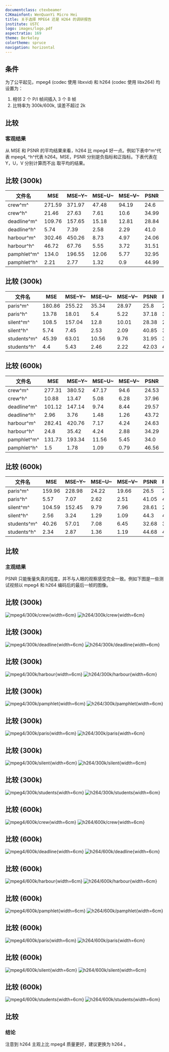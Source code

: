```yaml
---
documentclass: ctexbeamer
CJKmainfont: WenQuanYi Micro Hei
title: 关于选择 MPEG4 还是 H264 的调研报告
institute: USTC
logo: images/logo.pdf
aspectratio: 169
theme: Berkeley
colortheme: spruce
navigation: horizontal
---
```


## 条件

为了公平起见，mpeg4 (codec 使用 libxvid) 和 h264 (codec 使用 libx264) 均设置为：

1. 相邻 2 个 P/I 帧间插入 3 个 B 帧
2. 比特率为 300k/600k, 误差不超过 2k

## 比较

### 客观结果

从 MSE 和 PSNR 的平均结果来看，h264 比 mpeg4 好一点。例如下表中^m^代表 mpeg4,
^h^代表 h264。MSE，PSNR 分别是负指标和正指标。下表代表在 Y，U，V 分别计算而不出
取平均的结果。

## 比较 (300k)

| 文件名      | MSE    | MSE~Y~ | MSE~U~ | MSE~V~ | PSNR  | PSNR~Y~ | PSNR~U~ | PSNR~V~ |
|-------------|--------|--------|--------|--------|-------|---------|---------|---------|
| crew^m^     | 271.59 | 371.97 | 47.48  | 94.19  | 24.6  | 23.26   | 32.27   | 29.2    |
| crew^h^     | 21.46  | 27.63  | 7.61   | 10.6   | 34.99 | 33.89   | 39.48   | 38.04   |
| deadline^m^ | 109.76 | 157.65 | 15.18  | 12.81  | 28.84 | 27.31   | 36.91   | 37.64   |
| deadline^h^ | 5.74   | 7.39   | 2.58   | 2.29   | 41.0  | 39.96   | 44.22   | 44.77   |
| harbour^m^  | 302.46 | 450.26 | 8.73   | 4.97   | 24.06 | 22.34   | 38.73   | 41.18   |
| harbour^h^  | 46.72  | 67.76  | 5.55   | 3.72   | 31.51 | 29.9    | 40.7    | 42.45   |
| pamphlet^m^ | 134.0  | 196.55 | 12.06  | 5.77   | 32.95 | 31.43   | 41.52   | 43.7    |
| pamphlet^h^ | 2.21   | 2.77   | 1.32   | 0.9    | 44.99 | 44.1    | 47.07   | 48.66   |

## 比较 (300k)

| 文件名      | MSE    | MSE~Y~ | MSE~U~ | MSE~V~ | PSNR  | PSNR~Y~ | PSNR~U~ | PSNR~V~ |
|-------------|--------|--------|--------|--------|-------|---------|---------|---------|
| paris^m^    | 180.86 | 255.22 | 35.34  | 28.97  | 25.8  | 24.33   | 32.71   | 33.6    |
| paris^h^    | 13.78  | 18.01  | 5.4    | 5.22   | 37.18 | 36.07   | 40.99   | 41.14   |
| silent^m^   | 108.5  | 157.04 | 12.8   | 10.01  | 28.38 | 26.8    | 37.28   | 38.34   |
| silent^h^   | 5.74   | 7.45   | 2.53   | 2.09   | 40.85 | 39.74   | 44.27   | 45.09   |
| students^m^ | 45.39  | 63.01  | 10.56  | 9.76   | 31.95 | 30.56   | 38.07   | 38.44   |
| students^h^ | 4.4    | 5.43   | 2.46   | 2.22   | 42.03 | 41.15   | 44.43   | 44.88   |

## 比较 (600k)

| 文件名      | MSE    | MSE~Y~ | MSE~U~ | MSE~V~ | PSNR  | PSNR~Y~ | PSNR~U~ | PSNR~V~ |
|-------------|--------|--------|--------|--------|-------|---------|---------|---------|
| crew^m^     | 277.31 | 380.52 | 47.17  | 94.6   | 24.53 | 23.18   | 32.39   | 29.25   |
| crew^h^     | 10.88  | 13.47  | 5.08   | 6.28   | 37.96 | 37.03   | 41.26   | 40.35   |
| deadline^m^ | 101.12 | 147.14 | 9.74   | 8.44   | 29.57 | 27.96   | 39.39   | 39.95   |
| deadline^h^ | 2.96   | 3.76   | 1.48   | 1.26   | 43.72 | 42.73   | 46.56   | 47.27   |
| harbour^m^  | 282.41 | 420.76 | 7.17   | 4.24   | 24.63 | 22.91   | 39.6    | 41.89   |
| harbour^h^  | 24.8   | 35.42  | 4.24   | 2.88   | 34.29 | 32.75   | 41.88   | 43.57   |
| pamphlet^m^ | 131.73 | 193.34 | 11.56  | 5.45   | 34.0  | 32.56   | 42.38   | 44.66   |
| pamphlet^h^ | 1.5    | 1.78   | 1.09   | 0.79   | 46.56 | 45.85   | 47.95   | 49.25   |

## 比较 (600k)

| 文件名      | MSE    | MSE~Y~ | MSE~U~ | MSE~V~ | PSNR  | PSNR~Y~ | PSNR~U~ | PSNR~V~ |
|-------------|--------|--------|--------|--------|-------|---------|---------|---------|
| paris^m^    | 159.96 | 228.98 | 24.22  | 19.66  | 26.5  | 24.97   | 34.39   | 35.39   |
| paris^h^    | 5.57   | 7.07   | 2.62   | 2.51   | 41.05 | 40.06   | 44.1    | 44.32   |
| silent^m^   | 104.59 | 152.45 | 9.79   | 7.96   | 28.61 | 26.99   | 38.53   | 39.44   |
| silent^h^   | 2.56   | 3.24   | 1.29   | 1.09   | 44.3  | 43.3    | 47.16   | 47.88   |
| students^m^ | 40.26  | 57.01  | 7.08   | 6.45   | 32.68 | 31.19   | 40.01   | 40.51   |
| students^h^ | 2.34   | 2.87   | 1.36   | 1.19   | 44.68 | 43.82   | 46.94   | 47.5    |

## 比较

### 主观结果

PSNR 只能衡量失真的程度，并不与人眼的观察感受完全一致。例如下图是一些测试视频以
mpeg4 和 h264 编码后的最后一帧的图像。

## 比较 (300k)

![mpeg4/300k/crew](images/mpeg4/300k/crew.png "mpeg4"){width=6cm}
![h264/300k/crew](images/h264/300k/crew.png "h264"){width=6cm}

## 比较 (300k)

![mpeg4/300k/deadline](images/mpeg4/300k/deadline.png "mpeg4"){width=6cm}
![h264/300k/deadline](images/h264/300k/deadline.png "h264"){width=6cm}

## 比较 (300k)

![mpeg4/300k/harbour](images/mpeg4/300k/harbour.png "mpeg4"){width=6cm}
![h264/300k/harbour](images/h264/300k/harbour.png "h264"){width=6cm}

## 比较 (300k)

![mpeg4/300k/pamphlet](images/mpeg4/300k/pamphlet.png "mpeg4"){width=6cm}
![h264/300k/pamphlet](images/h264/300k/pamphlet.png "h264"){width=6cm}

## 比较 (300k)

![mpeg4/300k/paris](images/mpeg4/300k/paris.png "mpeg4"){width=6cm}
![h264/300k/paris](images/h264/300k/paris.png "h264"){width=6cm}

## 比较 (300k)

![mpeg4/300k/silent](images/mpeg4/300k/silent.png "mpeg4"){width=6cm}
![h264/300k/silent](images/h264/300k/silent.png "h264"){width=6cm}

## 比较 (300k)

![mpeg4/300k/students](images/mpeg4/300k/students.png "mpeg4"){width=6cm}
![h264/300k/students](images/h264/300k/students.png "h264"){width=6cm}

## 比较 (600k)

![mpeg4/600k/crew](images/mpeg4/600k/crew.png "mpeg4"){width=6cm}
![h264/600k/crew](images/h264/600k/crew.png "h264"){width=6cm}

## 比较 (600k)

![mpeg4/600k/deadline](images/mpeg4/600k/deadline.png "mpeg4"){width=6cm}
![h264/600k/deadline](images/h264/600k/deadline.png "h264"){width=6cm}

## 比较 (600k)

![mpeg4/600k/harbour](images/mpeg4/600k/harbour.png "mpeg4"){width=6cm}
![h264/600k/harbour](images/h264/600k/harbour.png "h264"){width=6cm}

## 比较 (600k)

![mpeg4/600k/pamphlet](images/mpeg4/600k/pamphlet.png "mpeg4"){width=6cm}
![h264/600k/pamphlet](images/h264/600k/pamphlet.png "h264"){width=6cm}

## 比较 (600k)

![mpeg4/600k/paris](images/mpeg4/600k/paris.png "mpeg4"){width=6cm}
![h264/600k/paris](images/h264/600k/paris.png "h264"){width=6cm}

## 比较 (600k)

![mpeg4/600k/silent](images/mpeg4/600k/silent.png "mpeg4"){width=6cm}
![h264/600k/silent](images/h264/600k/silent.png "h264"){width=6cm}

## 比较 (600k)

![mpeg4/600k/students](images/mpeg4/600k/students.png "mpeg4"){width=6cm}
![h264/600k/students](images/h264/600k/students.png "h264"){width=6cm}

## 比较

### 结论

注意到 h264 主观上比 mpeg4 质量更好，建议更换为 h264 。
